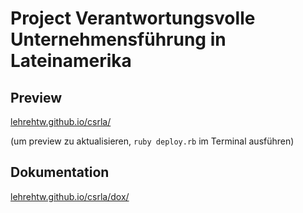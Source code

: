 # Project Verantwortungsvolle Unternehmensführung in Lateinamerika

## Preview
[lehrehtw.github.io/csrla/](https://lehrehtw.github.io/csrla/)

(um preview zu aktualisieren, `ruby deploy.rb` im Terminal ausführen)

## Dokumentation
[lehrehtw.github.io/csrla/dox/](https://lehrehtw.github.io/csrla/dox/)
